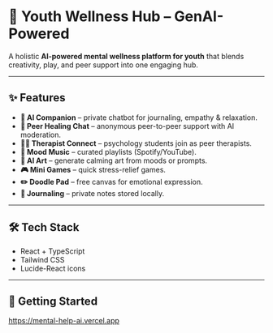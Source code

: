 # 🌱 Youth Wellness Hub – GenAI-Powered  

A holistic **AI-powered mental wellness platform for youth** that blends creativity, play, and peer support into one engaging hub.  

---

## ✨ Features  

- **🤖 AI Companion** – private chatbot for journaling, empathy & relaxation.  
- **👥 Peer Healing Chat** – anonymous peer-to-peer support with AI moderation.  
- **👩‍⚕️ Therapist Connect** – psychology students join as peer therapists.  
- **🎵 Mood Music** – curated playlists (Spotify/YouTube).  
- **🎨 AI Art** – generate calming art from moods or prompts.  
- **🎮 Mini Games** – quick stress-relief games.  
- **✏️ Doodle Pad** – free canvas for emotional expression.  
- **📝 Journaling** – private notes stored locally.  

---

## 🛠️ Tech Stack  
- React + TypeScript  
- Tailwind CSS  
- Lucide-React icons  

---

## 🚀 Getting Started  
https://mental-help-ai.vercel.app

